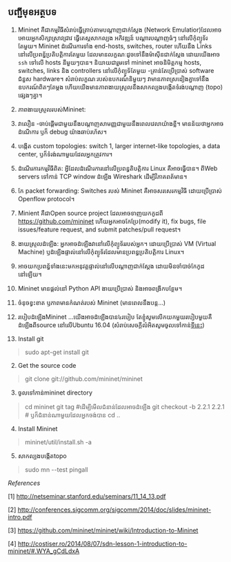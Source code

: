 ## បញ្ជីមុខអត្ថបទ
1. Mininet គឺជាកម្មវិធីសំរាប់ធ្វើត្រាប់តាមបណ្ដាញជាក់ស្ដែង (Network Emulatior)​ ដែលអាចអោយអ្នកសិក្សាស្រាវជ្រាវ ធ្វើតេស្តសាកល្បង អភិវឌ្ឍន៍ បណ្ដារបណ្ដាញធំៗ នៅលើកុំព្យូទ័រតែមួយ។ Mininet​ ដំណើរការទាំង end-hosts, switches, router ហើយនឹង Links នៅលើប្រពន្ធ័ប្រតិបត្តិការតែមួយ ដែលមានលក្ខណៈដូចទៅនឹងម៉ាសុីនជាក់ស្ដែង ដោយយើងអាច `ssh`​ ទៅលើ hosts នីមួយៗបាន។
និយាយជារួមទៅ mininet អាចនិមិត្តកម្ម hosts, switches, links និង controllers នៅលើកុំព្យូទ័តែមួយ​ -គ្រាន់តែប្រើប្រាស់ software ជំនួស hardware។ សំរាប់លក្ខណៈរបស់ឧបករណ៍និមួយៗ វាមានភាពស្រដៀងគ្នាទៅនឹងឧបករណ៍ពិតៗតែម្ដង ហើយយើងមានភាពងាយស្រួលនឹងសាកល្បងបង្កើតទំរង់បណ្ដាញ (topo) ផ្សេងៗគ្នា។

2. ភាពងាយស្រួលរបស់Mininet:
  0. វាលឿន -ចាប់ផ្ដើមជាមួយនឹងបណ្ដាញសាមញ្ញជាមួយនឹងពេលវេលាយ៉ាងខ្លី។ មានន័យថាអ្នកអាចដំណើការ ឫក៏ debug យ៉ាងឆាប់រហ័ស។
  1. បង្កើត custom topologies: switch 1, larger internet-like topologies, a data center, ឫក៏ទំរង់ណាមួយដែលអ្នកត្រូវការ។
  2. ដំណើរការកម្មវិធីពិត: អ្វីដែលដំណើរការនៅលើប្រពន្ធតិបត្តិការ Linux គឺអាចធ្វើបាន។ ពីWeb servers ទៅកាន់ TCP window ដំឡើង Wireshark ដើម្បីវិភាគពត័មាន។
  3. កែ packet forwarding: Switches​ របស់ Mininet គឺអាចសរសេរកម្មវិធី ដោយប្រើប្រាស់ Openflow protocol។
  4. Minient គឺជាOpen source project ដែលអាចទាញយកកូដពី https://github.com/mininet ហើយអ្នកអាចកែប្រែ​(modify it), fix bugs, file issues/feature request, and submit patches/pull request។
  5. ងាយស្រួលដំឡើង: អ្នកអាចដំឡើងវានៅលើកុំព្យូទ័ររបស់អ្នក។ ដោយប្រើប្រាស់ VM (Virtual Machine) ឫដំឡើងផ្ទាល់នៅលើកុំព្យូទ័រដែលមានប្រពន្ធប្រតិបត្តិការ Linux។
  6. អាចយកប្រពន្ធ័ទាំងនេះមកអនុវត្តផ្ទាល់នៅលើបណ្ដាញជាក់ស្ដែង ដោយមិនចាំបាច់កែកូដនៅឡើយ។
  7. Mininet មានផ្ដល់នៅ Python API ងាយប្រើប្រាស់ និងអាចពង្រីកបន្ថែម។
3. ចំនុចខ្វះខាត ឫភាពមានកំណត់របស់ Mininet
(មានពេលនឹងបន្ត...)
4. របៀបដំឡើងMininet
...យើងអាចដំឡើងបាន៤របៀប តែខ្ញុំសូមលើកយកមួយរបៀបមួយគឺ ដំឡើងពីsource នៅលើUbuntu 16.04
(សំរាប់សេចក្ដីលំអិតសូមចូលទៅកាន់[ទីនេះ](http://mininet.org/download/))
  1. Install git
> sudo apt-get install git
  2. Get the source code
> git clone git://github.com/mininet/mininet
  3. ចូលទៅកាន់mininet directory
> cd mininet
> git tag #ដើម្បីមើលជំនាន់ដែលអាចដំឡើង
> git checkout -b 2.2.1 2.2.1  # ឫក៏ជំនាន់ណាមួយដែលអ្នកចង់បាន
> cd ..
  4. Install Mininet
> mininet/util/install.sh -a
  5. សាកល្បងបង្កើតtopo
> sudo mn --test pingall





















*References*

[1] http://netseminar.stanford.edu/seminars/11_14_13.pdf

[2] http://conferences.sigcomm.org/sigcomm/2014/doc/slides/mininet-intro.pdf

[3] https://github.com/mininet/mininet/wiki/Introduction-to-Mininet

[4] http://costiser.ro/2014/08/07/sdn-lesson-1-introduction-to-mininet/#.WYA_gCdLdxA
